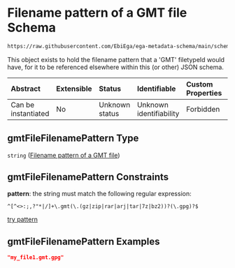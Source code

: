 # Filename pattern of a GMT file Schema

```txt
https://raw.githubusercontent.com/EbiEga/ega-metadata-schema/main/schemas/EGA.common-definitions.json#/definitions/gmtFileFilenamePattern
```

This object exists to hold the filename pattern that a 'GMT' filetypeId would have, for it to be referenced elsewhere within this (or other) JSON schema.

| Abstract            | Extensible | Status         | Identifiable            | Custom Properties | Additional Properties | Access Restrictions | Defined In                                                                                           |
| :------------------ | :--------- | :------------- | :---------------------- | :---------------- | :-------------------- | :------------------ | :--------------------------------------------------------------------------------------------------- |
| Can be instantiated | No         | Unknown status | Unknown identifiability | Forbidden         | Allowed               | none                | [EGA.common-definitions.json\*](../../../schemas/EGA.common-definitions.json "open original schema") |

## gmtFileFilenamePattern Type

`string` ([Filename pattern of a GMT file](ega-12-definitions-filename-pattern-of-a-gmt-file.md))

## gmtFileFilenamePattern Constraints

**pattern**: the string must match the following regular expression:&#x20;

```regexp
^[^<>:;,?"*|/]+\.gmt(\.(gz|zip|rar|arj|tar|7z|bz2))?(\.gpg)?$
```

[try pattern](https://regexr.com/?expression=%5E%5B%5E%3C%3E%3A%3B%2C%3F%22*%7C%2F%5D%2B%5C.gmt\(%5C.\(gz%7Czip%7Crar%7Carj%7Ctar%7C7z%7Cbz2\)\)%3F\(%5C.gpg\)%3F%24 "try regular expression with regexr.com")

## gmtFileFilenamePattern Examples

```json
"my_file1.gmt.gpg"
```
